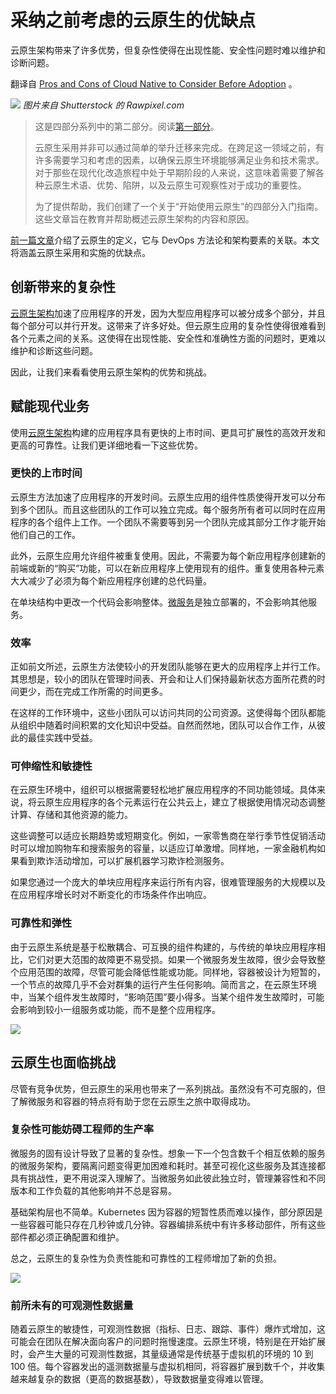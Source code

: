 # 采纳之前考虑的云原生的优缺点

云原生架构带来了许多优势，但复杂性使得在出现性能、安全性问题时难以维护和诊断问题。

翻译自 [Pros and Cons of Cloud Native to Consider Before Adoption](https://thenewstack.io/pros-and-cons-of-cloud-native-to-consider-before-adoption/) 。

![](https://cdn.thenewstack.io/media/2023/08/37dcaebe-cloud-computing-1024x657.jpg)
*图片来自 Shutterstock 的 Rawpixel.com*

> 这是四部分系列中的第二部分。阅读[第一部分](http://yylives.cc/2023/08/14/5-things-to-know-before-adopting-cloud-native/)。
>
>云原生采用并非可以通过简单的举升迁移来完成。在跨足这一领域之前，有许多需要学习和考虑的因素，以确保云原生环境能够满足业务和技术需求。对于那些在现代化改造旅程中处于早期阶段的人来说，这意味着需要了解各种云原生术语、优势、陷阱，以及云原生可观察性对于成功的重要性。
>
> 为了提供帮助，我们创建了一个关于“开始使用云原生”的四部分入门指南。这些文章旨在教育并帮助概述云原生架构的内容和原因。

[前一篇文章](https://thenewstack.io/5-things-to-know-before-adopting-cloud-native/)介绍了云原生的定义，它与 DevOps 方法论和架构要素的关联。本文将涵盖云原生采用和实施的优缺点。

## 创新带来的复杂性

[云原生架构](https://thenewstack.io/cloud-native/)加速了应用程序的开发，因为大型应用程序可以被分成多个部分，并且每个部分可以并行开发。这带来了许多好处。但云原生应用的复杂性使得很难看到各个元素之间的关系。这使得在出现性能、安全性和准确性方面的问题时，更难以维护和诊断这些问题。

因此，让我们来看看使用云原生架构的优势和挑战。

## 赋能现代业务

使用[云原生架构](https://thenewstack.io/cloud-native/)构建的应用程序具有更快的上市时间、更具可扩展性的高效开发和更高的可靠性。让我们更详细地看一下这些优势。

### 更快的上市时间

云原生方法加速了应用程序的开发时间。云原生应用的组件性质使得开发可以分布到多个团队。而且这些团队的工作可以独立完成。每个服务所有者可以同时在应用程序的各个组件上工作。一个团队不需要等到另一个团队完成其部分工作才能开始他们自己的工作。

此外，云原生应用允许组件被重复使用。因此，不需要为每个新应用程序创建新的前端或新的“购买”功能，可以在新应用程序上使用现有的组件。重复使用各种元素大大减少了必须为每个新应用程序创建的总代码量。

在单块结构中更改一个代码会影响整体。[微服务](https://thenewstack.io/microservices/)是独立部署的，不会影响其他服务。

### 效率

正如前文所述，云原生方法使较小的开发团队能够在更大的应用程序上并行工作。其思想是，较小的团队在管理时间表、开会和让人们保持最新状态方面所花费的时间更少，而在完成工作所需的时间更多。

在这样的工作环境中，这些小团队可以访问共同的公司资源。这使得每个团队都能从组织中随着时间积累的文化知识中受益。自然而然地，团队可以合作工作，从彼此的最佳实践中受益。

### 可伸缩性和敏捷性

在云原生环境中，组织可以根据需要轻松地扩展应用程序的不同功能领域。具体来说，将云原生应用程序的各个元素运行在公共云上，建立了根据使用情况动态调整计算、存储和其他资源的能力。

这些调整可以适应长期趋势或短期变化。例如，一家零售商在举行季节性促销活动时可以增加购物车和搜索服务的容量，以适应订单激增。同样地，一家金融机构如果看到欺诈活动增加，可以扩展机器学习欺诈检测服务。

如果您通过一个庞大的单块应用程序来运行所有内容，很难管理服务的大规模以及在应用程序增长时对不断变化的市场条件作出响应。

### 可靠性和弹性

由于云原生系统是基于松散耦合、可互换的组件构建的，与传统的单块应用程序相比，它们对更大范围的故障更不易受损。如果一个微服务发生故障，很少会导致整个应用范围的故障，尽管可能会降低性能或功能。同样地，容器被设计为短暂的，一个节点的故障几乎不会对群集的运行产生任何影响。简而言之，在云原生环境中，当某个组件发生故障时，“影响范围”要小得多。当某个组件发生故障时，可能会影响到较小一组服务或功能，而不是整个应用程序。

![](https://cdn.thenewstack.io/media/2023/08/27524b7a-image1.png)

## 云原生也面临挑战

尽管有竞争优势，但云原生的采用也带来了一系列挑战。虽然没有不可克服的，但了解微服务和容器的特点将有助于您在云原生之旅中取得成功。

### 复杂性可能妨碍工程师的生产率

微服务的固有设计导致了显著的复杂性。想象一下一个包含数千个相互依赖的服务的微服务架构，要隔离问题变得更加困难和耗时。甚至可视化这些服务及其连接都具有挑战性，更不用说深入理解了。当微服务如此彼此独立时，管理兼容性和不同版本和工作负载的其他影响并不总是容易。

基础架构层也不简单。Kubernetes 因为容器的短暂性质而难以操作，部分原因是一些容器可能只存在几秒钟或几分钟。容器编排系统中有许多移动部件，所有这些部件都必须正确配置和维护。

总之，云原生的复杂性为负责性能和可靠性的工程师增加了新的负担。

![](https://cdn.thenewstack.io/media/2023/08/d97f50a6-observability-data-growth.jpg)

### 前所未有的可观测性数据量

随着云原生的敏捷性，可观测性数据（指标、日志、跟踪、事件）爆炸式增加，这可能会在团队在解决面向客户的问题时拖慢速度。云原生环境，特别是在开始扩展时，会产生大量的可观测性数据，其量级通常是传统基于虚拟机的环境的 10 到 100 倍。每个容器发出的遥测数据量与虚拟机相同，将容器扩展到数千个，并收集越来越复杂的数据（更高的数据基数），导致数据量变得难以管理。
